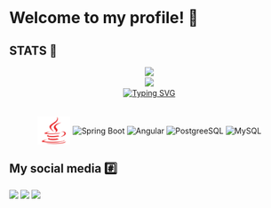 <div style="display: inline_block"><br/>
<h1>Welcome to my profile! 🤙</h1>
</div>

<div style="display: inline_block">

<h2> STATS 📶</h2>


<div style="display: inline_block" align = "center">
  <a href="https://github.com/syncgui">
  <img height="165em" src="https://github-readme-stats.vercel.app/api?username=syncgui&show_icons=true&theme=dark&include_all_commits=true&count_private=true"/>      
</div>
<div style = "display: inline_block" align="center">
<a href="https://git.io/streak-stats">
  <img height="165em" src="https://github-readme-streak-stats.herokuapp.com/?user=syncgui&theme=dark"/> 
</div>
  
<div align="center">
<a href="https://git.io/typing-svg"><img src="https://readme-typing-svg.demolab.com?font=Fira+Code&pause=1000&color=DADADA&center=true&vCenter=true&width=435&lines=Technologies+that+I+use+daily:" alt="Typing SVG" /></a>
</div>
<br>
<div style="display: inline_block" align="center"><br>
  <img align="center" alt="Java" height="50" width="60" src="https://raw.githubusercontent.com/devicons/devicon/master/icons/java/java-plain.svg">
  <img align="center" alt="Spring Boot" height="50" width="60" src="https://cdn.jsdelivr.net/gh/devicons/devicon/icons/spring/spring-original.svg">
  <img align="center" alt="Angular" height="50" width="60" src="https://cdn.jsdelivr.net/gh/devicons/devicon/icons/angularjs/angularjs-original.svg">
  <img align="center" alt="PostgreeSQL" height="50" width="60" src="https://user-images.githubusercontent.com/24623425/36042969-f87531d4-0d8a-11e8-9dee-e87ab8c6a9e3.png">
  <img align="center" alt="MySQL" height="50" width="60" src="https://cdn.jsdelivr.net/gh/devicons/devicon/icons/mysql/mysql-original.svg">
  
</div>

<h2> My social media #️⃣</h2>
</div>
  
  <a href="https://www.linkedin.com/in/guilherme-yuri-2203a1119/" target="_blank"><img src="https://img.shields.io/badge/LinkedIn-403c3c?style=for-the-badge&logo=linkedin&logoColor=0077B5" target="_blank"></a> 
  <a href = "mailto:guilhermeyla@gmail.com"><img src="https://img.shields.io/badge/Gmail-403c3c?style=for-the-badge&logo=gmail&logoColor=D14836" target="_blank"></a>
  <a href = "https://www.instagram.com/yuriguila/"><img src="https://img.shields.io/badge/Instagram-403c3c?style=for-the-badge&logo=instagram&logoColor=E4405F" target="_blank"></a>

<div style="display: inline_block"><br/>
